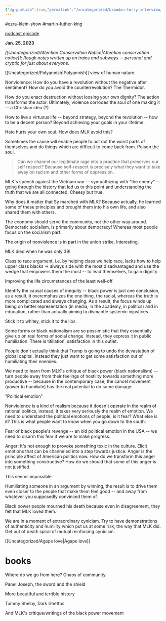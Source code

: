 ```yaml
---
{"dg-publish":true,"permalink":"/uncategorized/brandon-terry-interview/"}
---
```


#ezra-klein-show #martin-luther-king 

[podcast episode](https://podcasts.google.com/feed/aHR0cHM6Ly9mZWVkcy5zaW1wbGVjYXN0LmNvbS84MkZJMzVQeA/episode/Zjk1MDBkM2QtYzlkMi00OGFjLTkzM2UtNDY0NzIwOGZhNTEx?ep=14)

**Jan. 25, 2023**

*[[Uncategorized/Attention Conservation Notice\|Attention conservation notice]]: Rough notes written up on trains and subways -- personal and cryptic for just about everyone.*

[[Uncategorized/Polyannish\|Polyannish]] view of human nature

Nonviolence: How do you have a revolution without the negative after sentiment? How do you avoid the counterrevolution? The Thermidor.

How do you enact destruction without loosing your own dignity? The action transforms the actor. Ultimately, violence corrodes the soul of one making it -- a Christian idea (?)

How to live a virtuous life -- beyond strategy, beyond the revolution -- how to be a decent person? Beyond achieving your goals in your lifetime.

Hate hurts your own soul. How does MLK avoid this?

Sometimes the cause will enable people to act out the worst parts of themselves and do things which are difficult to come back from. Poison the soul.

> Can we channel our legitimate rage into a practice that preserves our self respect? Because self-respect is precisely what they want to take away on racism and other forms of oppression.

MLK's speech against the Vietnam war -- sympathizing with "the enemy" -- going through the history that led us to this point and understanding the truth that we are all connected. Cheesy but true.

Why does it matter that Sy marched with MLK? Because actually, he learned some of these principles and brought them into his own life, and also shared them with others.

The economy should serve the community, not the other way around. Democratic socialism, is primarily about democracy! Whereas most people focus on the socialism part.

The origin of nonviolence is in part in the union strike. Interesting.

MLK died when he was only 39! 

Class to race argument, i.e. by helping class we help race, lacks how to help upper class blacks => always side with the most disadvantaged and use the wedge that empowers them the most -- to lead themselves, to gain dignity 

Improving the life circumstances of the least well-off.

Identify the causal causes of inequity -- black power is just one conclusion, as a result, it overemphasizes the one thing, the racial, whereas the truth is more complicated and always changing. As a result, the focus winds up being on better representation (in media, in the academy, in politics) and in education, rather than actually aiming to dismantle systemic injustices.

Stick it to whitey, stick it to the libs.

Some forms or black nationalism are so pessimistic that they essentially give up on real forms of social change. Instead, they express it in public humiliation. There is titillation, satisfaction in this outlet.

People don't actually think that Trump is going to undo the devastation of global capital, instead they just want to get some satisfaction out of humiliating their enemies.

We need to learn from MLK's critique of black power (black nationalism) -- turn people away from their feelings of hostility towards something more productive -- because in the contemporary case, the cancel movement (power to humiliate) has the real potential to do some damage.

"Political emotion"

Nonviolence is a kind of realism because it doesn't operate in the realm of rational politics, instead, it takes very seriously the realm of emotion. We need to understand the political emotions of people, is it fear? What else is it? This is what people want to know when you go down to the south.

Fear of black people's revenge -- an old political emotion in the USA -- we need to disarm this fear if we are to make progress.

Anger: It's not enough to provoke something toxic in the culture. Elicit emotions that can be channeled into a step towards justice. Anger is the principle affect of American politics now. How do we transform this anger into something constructive? How do we should that some of this anger is not justified.

This seems impossible. 

Humiliating someone in an argument by winning, the result is to drive them even closer to the people that make them feel good -- and away from whatever you supposedly convinced them of.

Black power people mourned his death because even in disagreement, they felt that MLK loved them. 

We are in a moment of extraordinary cynicism. Try to have demonstrations of authenticity and humility which put us at some risk, the way that MLK did. Get out of death spiral of mutual reinforcing cynicism.

[[Uncategorized/Agape love\|Agape love]]

# books 

Where do we go from here? Chaos of community.

Panel Joseph, the sword and the shield

More beautiful and terrible history 

Tommy Shelby, Dark Ghettos

And MLK's critique/writings of the black power movement